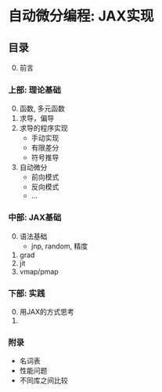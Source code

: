 # 自动微分编程: JAX实现

## 目录

0. 前言

### 上部: 理论基础

0. 函数, 多元函数
1. 求导，偏导
2. 求导的程序实现
    * 手动实现
    * 有限差分
    * 符号推导
3. 自动微分
    * 前向模式
    * 反向模式
    * ...
### 中部: JAX基础

0. 语法基础
    * jnp, random, 精度
1. grad
1. jit
1. vmap/pmap

### 下部: 实践

0. 用JAX的方式思考
1. 

### 附录
* 名词表
* 性能问题
* 不同库之间比较